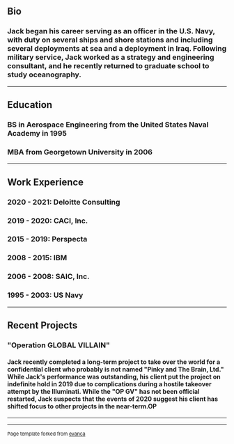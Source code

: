 ## Bio
### Jack began his career serving as an officer in the U.S. Navy, with duty on several ships and shore stations and including several deployments at sea and a deployment in Iraq.  Following military service, Jack worked as a strategy and engineering consultant, and he recently returned to graduate school to study oceanography.
---
## Education
### BS in Aerospace Engineering from the United States Naval Academy in 1995
### MBA from Georgetown University in 2006
---
## Work Experience
### 2020 - 2021: Deloitte Consulting
### 2019 - 2020: CACI, Inc.
### 2015 - 2019: Perspecta
### 2008 - 2015: IBM
### 2006 - 2008: SAIC, Inc.
### 1995 - 2003: US Navy
---
## Recent Projects
### "Operation GLOBAL VILLAIN"
#### Jack recently completed a long-term project to take over the world for a confidential client who probably is not named "Pinky and The Brain, Ltd."  While Jack's performance was outstanding, his client put the project on indefinite hold in 2019 due to complications during a hostile takeover attempt by the Illuminati.  While the "OP GV" has not been official restarted, Jack suspects that the events of 2020 suggest his client has shifted focus to other projects in the near-term.OP


---




---
<p style="font-size:11px">Page template forked from <a href="https://github.com/evanca/quick-portfolio">evanca</a></p>
<!-- Remove above link if you don't want to attibute -->
